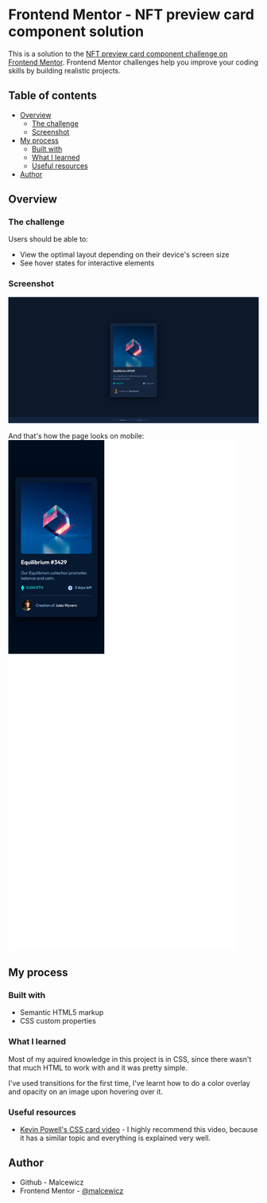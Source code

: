 # Frontend Mentor - NFT preview card component solution

This is a solution to the [NFT preview card component challenge on Frontend Mentor](https://www.frontendmentor.io/challenges/nft-preview-card-component-SbdUL_w0U). Frontend Mentor challenges help you improve your coding skills by building realistic projects. 

## Table of contents

- [Overview](#overview)
  - [The challenge](#the-challenge)
  - [Screenshot](#screenshot)
- [My process](#my-process)
  - [Built with](#built-with)
  - [What I learned](#what-i-learned)
  - [Useful resources](#useful-resources)
- [Author](#author)

## Overview

### The challenge

Users should be able to:

- View the optimal layout depending on their device's screen size
- See hover states for interactive elements

### Screenshot

![](/images/screenshot.png)

And that's how the page looks on mobile:
![](/images/Screenshot2.png)

## My process

### Built with

- Semantic HTML5 markup
- CSS custom properties

### What I learned

Most of my aquired knowledge in this project is in CSS, since there wasn't that much HTML to work with and it was pretty simple.

I've used transitions for the first time, 
I've learnt how to do a color overlay and opacity on an image upon hovering over it.

### Useful resources

- [Kevin Powell's CSS card video](https://www.youtube.com/watch?v=5DEq5cWNYt8) - I highly recommend this video, because it has a similar topic and everything is explained very well.

## Author

- Github - Malcewicz
- Frontend Mentor - [@malcewicz](https://www.frontendmentor.io/profile/malcewicz)

